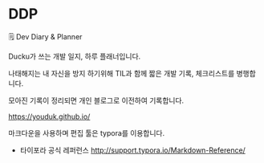 # DDP
🗒  Dev Diary &amp; Planner



Ducku가 쓰는 개발 일지, 하루 플래너입니다. 

나태해지는 내 자신을 방지 하기위해 TIL과 함께 짧은 개발 기록, 체크리스트를 병행합니다.



모아진 기록이 정리되면 개인 블로그로 이전하여 기록합니다.

https://youduk.github.io/



마크다운을 사용하며 편집 툴은 typora를 이용합니다.

* 타이포라 공식 레퍼런스 <http://support.typora.io/Markdown-Reference/>

